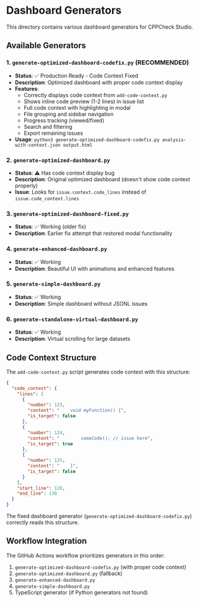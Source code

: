 # Dashboard Generators

This directory contains various dashboard generators for CPPCheck Studio.

## Available Generators

### 1. `generate-optimized-dashboard-codefix.py` (RECOMMENDED)
- **Status**: ✅ Production Ready - Code Context Fixed
- **Description**: Optimized dashboard with proper code context display
- **Features**:
  - Correctly displays code context from `add-code-context.py`
  - Shows inline code preview (1-2 lines) in issue list
  - Full code context with highlighting in modal
  - File grouping and sidebar navigation
  - Progress tracking (viewed/fixed)
  - Search and filtering
  - Export remaining issues
- **Usage**: `python3 generate-optimized-dashboard-codefix.py analysis-with-context.json output.html`

### 2. `generate-optimized-dashboard.py`
- **Status**: ⚠️ Has code context display bug
- **Description**: Original optimized dashboard (doesn't show code context properly)
- **Issue**: Looks for `issue.context.code_lines` instead of `issue.code_context.lines`

### 3. `generate-optimized-dashboard-fixed.py`
- **Status**: ✅ Working (older fix)
- **Description**: Earlier fix attempt that restored modal functionality

### 4. `generate-enhanced-dashboard.py`
- **Status**: ✅ Working
- **Description**: Beautiful UI with animations and enhanced features

### 5. `generate-simple-dashboard.py`
- **Status**: ✅ Working
- **Description**: Simple dashboard without JSONL issues

### 6. `generate-standalone-virtual-dashboard.py`
- **Status**: ✅ Working
- **Description**: Virtual scrolling for large datasets

## Code Context Structure

The `add-code-context.py` script generates code context with this structure:

```json
{
  "code_context": {
    "lines": [
      {
        "number": 123,
        "content": "    void myFunction() {",
        "is_target": false
      },
      {
        "number": 124,
        "content": "        someCode(); // issue here",
        "is_target": true
      },
      {
        "number": 125,
        "content": "    }",
        "is_target": false
      }
    ],
    "start_line": 120,
    "end_line": 130
  }
}
```

The fixed dashboard generator (`generate-optimized-dashboard-codefix.py`) correctly reads this structure.

## Workflow Integration

The GitHub Actions workflow prioritizes generators in this order:
1. `generate-optimized-dashboard-codefix.py` (with proper code context)
2. `generate-optimized-dashboard.py` (fallback)
3. `generate-enhanced-dashboard.py`
4. `generate-simple-dashboard.py`
5. TypeScript generator (if Python generators not found)
